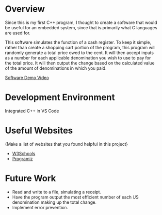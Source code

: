 # Overview

Since this is my first C++ program, I thought to create a software that would be useful for an embedded system, since that is primarily what C languages are used for.

This software simulates the function of a cash register. To keep it simple, rather than create a shopping cart portion of the program, this program will randomly generate a total price owed to the cent. It will then accept inputs as a number for each applicable denomination you wish to use to pay for the total price. It will then output the change based on the calculated value of the amount of denominations in which you paid.

[Software Demo Video](https://youtu.be/Gp9xgnCoQmI)

# Development Environment

Integrated C++ in VS Code

# Useful Websites

{Make a list of websites that you found helpful in this project}
* [W3Schools](https://www.w3schools.com/cpp/default.asp)
* [Programiz](https://www.programiz.com/cpp-programming)

# Future Work

* Read and write to a file, simulating a receipt.
* Have the program output the most efficient number of each US denomination making up the total change.
* Implement error prevention.